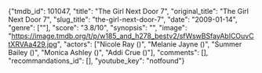 {"tmdb_id": 101047, "title": "The Girl Next Door 7", "original_title": "The Girl Next Door 7", "slug_title": "the-girl-next-door-7", "date": "2009-01-14", "genre": [""], "score": "3.8/10", "synopsis": "", "image": "https://image.tmdb.org/t/p/w185_and_h278_bestv2/sfWswBSfayAbICOuvCtXRVAa429.jpg", "actors": ["Nicole Ray ()", "Melanie Jayne ()", "Summer Bailey ()", "Monica Ashley ()", "Addi Crue ()"], "comments": [], "recommandations_id": [], "youtube_key": "notfound"}
